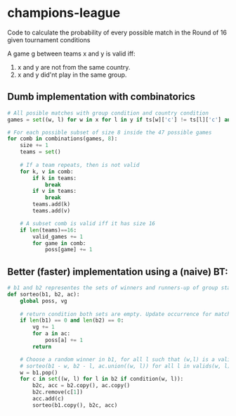 # champions-league
Code to calculate the probability of every possible match in the Round of 16 given tournament conditions

A game g between teams x and y is valid iff:

1. x and y are not from the same country.
1. x and y did'nt play in the same group.

## Dumb implementation with combinatorics

```python
# All posible matches with group condition and country condition
games = set((w, l) for w in x for l in y if ts[w]['c'] != ts[l]['c'] and ts[w]['g'] != ts[l]['g'])

# For each possible subset of size 8 inside the 47 possible games
for comb in combinations(games, 8):
    size += 1
    teams = set()
    
    # If a team repeats, then is not valid
    for k, v in comb:
        if k in teams:
            break
        if v in teams:
            break
        teams.add(k)
        teams.add(v)

    # A subset comb is valid iff it has size 16    
    if len(teams)==16:
        valid_games += 1
        for game in comb:
            poss[game] += 1
```

## Better (faster) implementation using a (naive) BT:

```python
# b1 and b2 representes the sets of winners and runners-up of group stage.
def sorteo(b1, b2, ac):
    global poss, vg
    
    # return condition both sets are empty. Update occurrence for match a in ac.
    if len(b1) == 0 and len(b2) == 0:
        vg += 1
        for a in ac:
            poss[a] += 1
        return

    # Choose a random winner in b1, for all l such that (w,l) is a valid game call sorteo with
    # sorteo(b1 - w, b2 - l, ac.union((w, l)) for all l in valids(w, l)
    w = b1.pop()
    for c in set((w, l) for l in b2 if condition(w, l)):
        b2c, acc = b2.copy(), ac.copy()
        b2c.remove(c[1])
        acc.add(c)
        sorteo(b1.copy(), b2c, acc)
```
